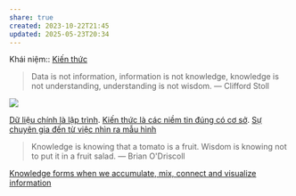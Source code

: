 ```yaml
---
share: true
created: 2023-10-22T21:45
updated: 2025-05-23T20:34
---
```

Khái niệm:: [Kiến thức](../../%CE%9E%20Kh%C3%A1i%20ni%E1%BB%87m/Ki%E1%BA%BFn%20th%E1%BB%A9c.md)
> Data is not information, information is not knowledge, knowledge is not understanding, understanding is not wisdom.
— Clifford Stoll

![](https://mobilefreetoplay.com/wp-content/uploads/2017/10/how-to-plan-and-track-events-in-mobile-games-uncategorised.jpeg)

[Dữ liệu chính là lập trình](../../Qu%E1%BA%A3n%20l%C3%BD%20d%E1%BB%B1%20%C3%A1n,%20ph%C3%A1t%20tri%E1%BB%83n%20s%E1%BA%A3n%20ph%E1%BA%A9m,%20x%C3%A2y%20d%E1%BB%B1ng%20t%E1%BB%95%20ch%E1%BB%A9c/H%E1%BB%87%20th%E1%BB%91ng%20th%C3%B4ng%20tin/D%E1%BB%AF%20li%E1%BB%87u%20ch%C3%ADnh%20l%C3%A0%20l%E1%BA%ADp%20tr%C3%ACnh.md). [Kiến thức là các niềm tin đúng có cơ sở](../H%E1%BB%8Dc%20t%E1%BA%ADp,%20hi%E1%BB%83u%20bi%E1%BA%BFt/Ki%E1%BA%BFn%20th%E1%BB%A9c%20l%C3%A0%20c%C3%A1c%20ni%E1%BB%81m%20tin%20%C4%91%C3%BAng%20c%C3%B3%20c%C6%A1%20s%E1%BB%9F.md). [Sự chuyên gia đến từ việc nhìn ra mẫu hình](../Khoa%20h%E1%BB%8Dc%20nh%E1%BA%ADn%20th%E1%BB%A9c/M%E1%BA%ABu%20h%C3%ACnh,%20tr%E1%BB%B1c%20gi%C3%A1c/S%E1%BB%B1%20chuy%C3%AAn%20gia%20%C4%91%E1%BA%BFn%20t%E1%BB%AB%20vi%E1%BB%87c%20nh%C3%ACn%20ra%20m%E1%BA%ABu%20h%C3%ACnh.md)

> Knowledge is knowing that a tomato is a fruit. Wisdom is knowing not to put it in a fruit salad.
— Brian O'Driscoll

[Knowledge forms when we accumulate, mix, connect and visualize information](../H%E1%BB%8Dc%20t%E1%BA%ADp,%20hi%E1%BB%83u%20bi%E1%BA%BFt/Knowledge%20forms%20when%20we%20accumulate,%20mix,%20connect%20and%20visualize%20information.md)